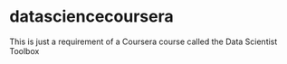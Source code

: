 # datasciencecoursera
This is just a requirement of a Coursera course called the Data Scientist Toolbox

